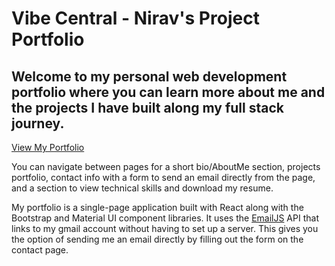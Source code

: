 # Vibe Central - Nirav's Project Portfolio

## Welcome to my personal web development portfolio where you can learn more about me and the projects I have built along my full stack journey.

[View My Portfolio](https://nirav-v.github.io/vibe_central/)

 You can navigate between pages for a short bio/AboutMe section, projects portfolio, contact info with a form to send an email directly from the page, and a section to view technical skills and download my resume.

My portfolio is a single-page application built with React along with the Bootstrap and Material UI component libraries. It uses the [EmailJS](https://www.emailjs.com/docs/tutorial/overview/) API that links to my gmail account without having to set up a server. This gives you the option of sending me an email directly by filling out the form on the contact page. 
